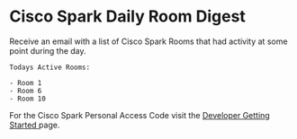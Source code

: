 # Cisco Spark Daily Room Digest

Receive an email with a list of Cisco Spark Rooms that had activity at some point during the day.

```
Todays Active Rooms:

- Room 1
- Room 6
- Room 10
```

For the Cisco Spark Personal Access Code visit the [Developer Getting Started ](https://developer.ciscospark.com/getting-started.html)page.
